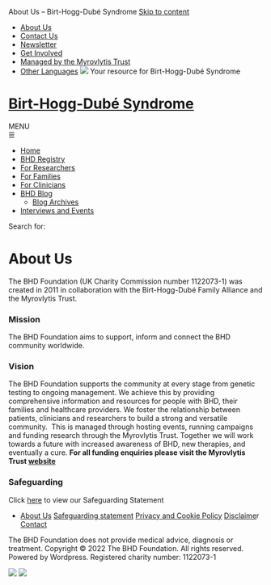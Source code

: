 
About Us – Birt-Hogg-Dubé Syndrome
[Skip to content](#content)
* [About Us](https://bhdsyndrome.org/about-us/)
* [Contact Us](https://bhdsyndrome.org/contact-us/)
* [Newsletter](https://bhdsyndrome.org/subscribe-to-our-newsletter/)
* [Get Involved](https://bhdsyndrome.org/get-involved-new/)
* [Managed by the Myrovlytis Trust](https://myrovlytistrust.org)
* [Other Languages](https://bhdsyndrome.org/other-languages/)
![](https://www.paypal.com/en_GB/i/scr/pixel.gif)
Your resource for Birt-Hogg-Dubé Syndrome
# [Birt-Hogg-Dubé Syndrome](https://bhdsyndrome.org/)
MENU  
☰
* [Home](https://bhdsyndrome.org/)
* [BHD Registry](https://bhdsyndrome.org/for-families/bhd-syndrome-international-registry/)
* [For Researchers](https://bhdsyndrome.org/for-researchers/)
* [For Families](https://bhdsyndrome.org/for-families/)
* [For Clinicians](https://bhdsyndrome.org/for-clinicians/)
* [BHD Blog](https://bhdsyndrome.org/topics/news-blog/)
	+ [Blog Archives](https://bhdsyndrome.org/topics/bhd-blog-archives/)
* [Interviews and Events](https://bhdsyndrome.org/features-and-events/)
 
Search for:
 
# About Us
 
The BHD Foundation (UK Charity Commission number 1122073-1) was created in 2011 in collaboration with the Birt-Hogg-Dubé Family Alliance and the Myrovlytis Trust.
### **Mission**
The BHD Foundation aims to support, inform and connect the BHD community worldwide.
### **Vision**
The BHD Foundation supports the community at every stage from genetic testing to ongoing management. We achieve this by providing comprehensive information and resources for people with BHD, their families and healthcare providers.
We foster the relationship between patients, clinicians and researchers to build a strong and versatile community.  This is managed through hosting events, running campaigns and funding research through the Myrovlytis Trust.
Together we will work towards a future with increased awareness of BHD, new therapies, and eventually a cure.
**For all funding enquiries please visit the Myrovlytis Trust [website](https://myrovlytistrust.org/home/apply-for-funding/)**
 
### Safeguarding
Click [here](https://myrovlytistrust.org/safeguarding-statement/) to view our Safeguarding Statement
 
* [About Us](https://bhdsyndrome.org/about-us/)
[Safeguarding statement](https://myrovlytistrust.org/safeguarding-statement/)
[Privacy and Cookie Policy](https://www.bhdsyndrome.org/privacy-cookie-policy/)
[Disclaime](https://www.bhdsyndrome.org/disclaimer/)r
[Contact](https://www.bhdsyndrome.org/contact-us/)
 
 
 
The BHD Foundation does not provide medical advice, diagnosis or treatment. Copyright © 2022 The BHD Foundation. All rights reserved. Powered by Wordpress.
Registered charity number: 1122073-1
 
 
[![](https://bhdsyndrome.org/wp-content/uploads/2022/02/PIFTICK_Colour-white-text-1-1024x565.png)](http://www.piftick.org.uk)
[![](https://bhdsyndrome.org/wp-content/uploads/2021/06/Founded-by-the-2-1024x576.png)](http://www.myrovlytistrust.org)
 
